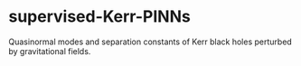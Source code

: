 # supervised-Kerr-PINNs

Quasinormal modes and separation constants of Kerr black holes perturbed by gravitational fields.
